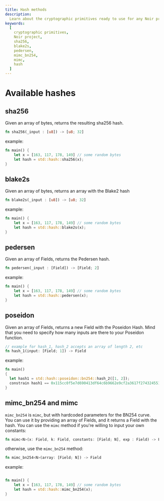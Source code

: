 ```yaml
---
title: Hash methods
description:
  Learn about the cryptographic primitives ready to use for any Noir project, including sha256, blake2s, pedersen, mimc_bn254 and mimc
keywords:
  [
    cryptographic primitives,
    Noir project,
    sha256,
    blake2s,
    pedersen,
    mimc_bn254,
    mimc,
    hash
  ]
---
```


# Available hashes

## sha256

Given an array of bytes, returns the resulting sha256 hash.

```rust
fn sha256(_input : [u8]) -> [u8; 32]
```

example:

```rust
fn main() {
    let x = [163, 117, 178, 149] // some random bytes
    let hash = std::hash::sha256(x);
}
```

## blake2s

Given an array of bytes, returns an array with the Blake2 hash

```rust
fn blake2s(_input : [u8]) -> [u8; 32]
```

example:

```rust
fn main() {
    let x = [163, 117, 178, 149] // some random bytes
    let hash = std::hash::blake2s(x);
}
```

## pedersen

Given an array of Fields, returns the Pedersen hash.

```rust
fn pedersen(_input : [Field]) -> [Field; 2]
```

example:

```rust
fn main() {
    let x = [163, 117, 178, 149] // some random bytes
    let hash = std::hash::pedersen(x);
}
```

## poseidon

Given an array of Fields, returns a new Field with the Poseidon Hash. Mind that you need to specify how many inputs are there to your Poseidon function.

```rust
// example for hash_1, hash_2 accepts an array of length 2, etc
fn hash_1(input: [Field; 1]) -> Field
```

example:

```rust
fn main()
{
  let hash1 = std::hash::poseidon::bn254::hash_2([1, 2]);
  constrain hash1 == 0x115cc0f5e7d690413df64c6b9662e9cf2a3617f2743245519e19607a4417189a;
}
```

## mimc_bn254 and mimc

`mimc_bn254` is `mimc`, but with hardcoded parameters for the BN254 curve. You can use it by
providing an array of Fields, and it returns a Field with the hash. You can use the `mimc` method if
you're willing to input your own constants:

```rust
fn mimc<N>(x: Field, k: Field, constants: [Field; N], exp : Field) -> Field
```

otherwise, use the `mimc_bn254` method:

```rust
fn mimc_bn254<N>(array: [Field; N]) -> Field
```

example:

```rust

fn main() {
    let x = [163, 117, 178, 149] // some random bytes
    let hash = std::hash::mimc_bn254(x);
}
```
